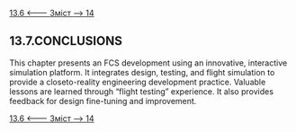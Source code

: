 [13.6 <--- ](13_6.md) [   Зміст   ](README.md) [--> 14](14.md)

## 13.7.CONCLUSIONS

This chapter presents an FCS development using an innovative, interactive simulation platform. It integrates design, testing, and flight simulation to provide a closeto-reality engineering development practice. Valuable lessons are learned through “flight testing” experience. It also provides feedback for design fine-tuning and improvement.

[13.6 <--- ](13_6.md) [   Зміст   ](README.md) [--> 14](14.md)